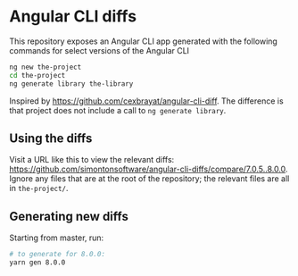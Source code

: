 # Angular CLI diffs

This repository exposes an Angular CLI app generated with the following commands for select versions of the Angular CLI

```bash
ng new the-project
cd the-project
ng generate library the-library
```

Inspired by https://github.com/cexbrayat/angular-cli-diff. The difference is that project does not include a call to `ng generate library`.

## Using the diffs

Visit a URL like this to view the relevant diffs: https://github.com/simontonsoftware/angular-cli-diffs/compare/7.0.5..8.0.0. Ignore any files that are at the root of the repository; the relevant files are all in `the-project/`.

## Generating new diffs

Starting from master, run:

```bash
# to generate for 8.0.0:
yarn gen 8.0.0
```
